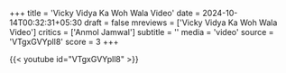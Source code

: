 +++
title = 'Vicky Vidya Ka Woh Wala Video'
date = 2024-10-14T00:32:31+05:30
draft = false
mreviews = ['Vicky Vidya Ka Woh Wala Video']
critics = ['Anmol Jamwal']
subtitle = ''
media = 'video'
source = 'VTgxGVYpll8'
score = 3
+++

{{< youtube id="VTgxGVYpll8" >}}
